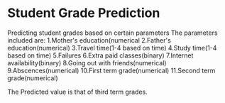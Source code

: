 # Student Grade Prediction
Predicting student grades based on certain parameters
The parameters included are:
1.Mother's education(numerical
2.Father's education(numerical)
3.Travel time(1-4 based on time)
4.Study time(1-4 based on time)
5.Failures
6.Extra paid classes(binary)
7.Internet availability(binary)
8.Going out with friends(numerical)
9.Abscences(numerical)
10.First term grade(numerical)
11.Second term grade(numerical)

The Predicted value is that of third term grades.
